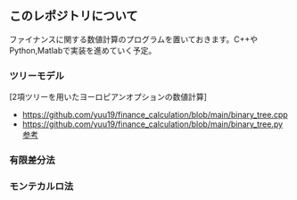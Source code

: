 ## このレポジトリについて

ファイナンスに関する数値計算のプログラムを置いておきます。C++やPython,Matlabで実装を進めていく予定。

### ツリーモデル
[2項ツリーを用いたヨーロピアンオプションの数値計算]
- https://github.com/yuu19/finance_calculation/blob/main/binary_tree.cpp
- https://github.com/yuu19/finance_calculation/blob/main/binary_tree.py
[参考](https://en.wikipedia.org/wiki/Black%E2%80%93Scholes_model)

### 有限差分法

### モンテカルロ法
